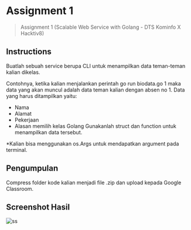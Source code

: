 # Assignment 1

> Assignment 1 (Scalable Web Service with Golang - DTS Kominfo X Hacktiv8)

## Instructions

Buatlah sebuah service berupa CLI untuk menampilkan data teman-teman kalian dikelas.

Contohnya, ketika kalian menjalankan perintah go run biodata.go 1 maka data yang akan muncul adalah data teman kalian dengan absen no 1. Data yang harus ditampilkan yaitu:

- Nama
- Alamat
- Pekerjaan
- Alasan memilih kelas Golang Gunakanlah struct dan function untuk menampilkan data tersebut.

\*Kalian bisa menggunakan os.Args untuk mendapatkan argument pada terminal.

## Pengumpulan

Compress folder kode kalian menjadi file .zip dan upload kepada Google Classroom.

## Screenshot Hasil

![ss](https://user-images.githubusercontent.com/72149133/192119833-0ec0ea34-bf1f-483f-84db-8b6113ccd5d8.png)
